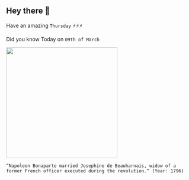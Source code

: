 ## Hey there 👋
Have an amazing `Thursday` ⚡⚡⚡

Did you know Today on `09th of March`
 
 [<img src="https://upload.wikimedia.org/wikipedia/commons/thumb/5/51/Jos%C3%A9phine_de_Beauharnais_vers_1809_Gros.jpg/1920px-Jos%C3%A9phine_de_Beauharnais_vers_1809_Gros.jpg" width="300" />](https://shannonselin.com/2016/01/what-did-napoleons-wives-think-of-each-other/#:~:text=Josephine%20married%20Napoleon%20on%20March,he%20became%20Emperor%20of%20France.) 
 ```
“Napoleon Bonaparte married Josephine de Beauharnais, widow of a former French officer executed during the revolution.” (Year: 1796)
```
